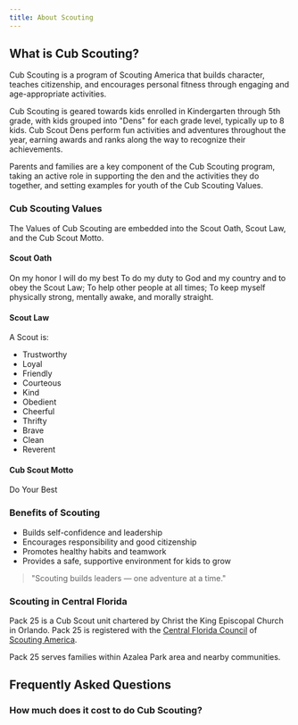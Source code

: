 ```yaml
---
title: About Scouting
---
```


## What is Cub Scouting?

Cub Scouting is a program of Scouting America that builds character, teaches citizenship, and encourages personal fitness through engaging and age-appropriate activities.

Cub Scouting is geared towards kids enrolled in Kindergarten through 5th grade, with kids grouped into "Dens" for each grade level, typically up to 8 kids.  Cub Scout Dens perform fun activities and adventures throughout the year, earning awards and ranks along the way to recognize their achievements.

Parents and families are a key component of the Cub Scouting program, taking an active role in supporting the den and the activities they do together, and setting examples for youth of the Cub Scouting Values.

### Cub Scouting Values

The Values of Cub Scouting are embedded into the Scout Oath, Scout Law, and the Cub Scout Motto.

#### Scout Oath

On my honor I will do my best
To do my duty to God and my country and to obey the Scout Law;
To help other people at all times;
To keep myself physically strong, mentally awake, and morally straight.

#### Scout Law

A Scout is:
- Trustworthy
- Loyal
- Friendly
- Courteous
- Kind
- Obedient
- Cheerful
- Thrifty
- Brave
- Clean
- Reverent

#### Cub Scout Motto

Do Your Best

### Benefits of Scouting
- Builds self-confidence and leadership
- Encourages responsibility and good citizenship
- Promotes healthy habits and teamwork
- Provides a safe, supportive environment for kids to grow

> "Scouting builds leaders — one adventure at a time."

### Scouting in Central Florida

Pack 25 is a Cub Scout unit chartered by Christ the King Episcopal Church in Orlando.  Pack 25 is registered with the [Central Florida Council](https://www.cflscouting.org/what-is-cub-scouting/) of [Scouting America](https://www.scouting.org/programs/cub-scouts/).

Pack 25 serves families within Azalea Park area and nearby communities.

## Frequently Asked Questions

### How much does it cost to do Cub Scouting?

